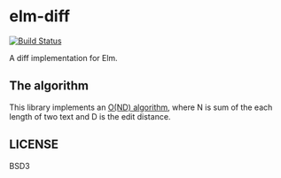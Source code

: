 # elm-diff

[![Build Status](https://travis-ci.org/jinjor/elm-diff.svg)](https://travis-ci.org/jinjor/elm-diff)

A diff implementation for Elm.

## The algorithm

This library implements an [O(ND) algorithm](http://www.xmailserver.org/diff2.pdf), where N is sum of the each length of two text and D is the edit distance.

## LICENSE

BSD3
